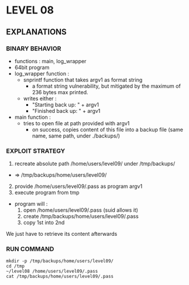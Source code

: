 # LEVEL 08

## EXPLANATIONS

### BINARY BEHAVIOR

- functions : main, log_wrapper
- 64bit program
- log_wrapper function :
  - snprintf function that takes argv1 as format string
    - a format string vulnerability, but mitigated by the maximum of 236 bytes max printed.
  - writes either :
    - "Starting back up: " + argv1
    - "Finished back up: " + argv1
- main function :
  - tries to open file at path provided with argv1
    - on success, copies content of this file into a backup file (same name, same path, under ./backups/)

### EXPLOIT STRATEGY

1. recreate absolute path /home/users/level09/ under /tmp/backups/

- => /tmp/backups/home/users/level09/

2. provide /home/users/level09/.pass as program argv1
3. execute program from tmp

- program will :
  1. open /home/users/level09/.pass (suid allows it)
  2. create /tmp/backups/home/users/level09/.pass
  3. copy 1st into 2nd

We just have to retrieve its content afterwards

### RUN COMMAND

```
mkdir -p /tmp/backups/home/users/level09/
cd /tmp
~/level08 /home/users/level09/.pass
cat /tmp/backups/home/users/level09/.pass
```
